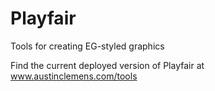 # Playfair

Tools for creating EG-styled graphics

Find the current deployed version of Playfair at www.austinclemens.com/tools
